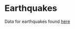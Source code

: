 # Earthquakes



Data for earthquakes found [here](https://earthquake.usgs.gov/earthquakes/feed/v1.0/csv.php) 